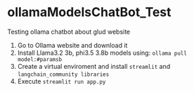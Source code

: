 # ollamaModelsChatBot_Test

Testing ollama chatbot about glud website

1. Go to Ollama website and download it
2. Install Llama3.2 3b, phi3.5 3.8b models using: `ollama pull model:#paramsb`
3. Create a virtual enviroment and install `streamlit` and `langchain_community libraries`
4. Execute `streamlit run app.py`
